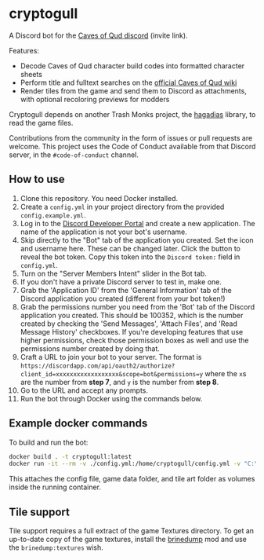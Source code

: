 # cryptogull
A Discord bot for the [Caves of Qud
discord](https://discordapp.com/invite/cavesofqud) (invite link).

Features:
 * Decode Caves of Qud character build codes into formatted character sheets
 * Perform title and fulltext searches on the [official Caves of Qud
   wiki](https://wiki.cavesofqud.com/)
 * Render tiles from the game and send them to Discord as attachments, with
   optional recoloring previews for modders

Cryptogull depends on another Trash Monks project, the
[hagadias](https://github.com/TrashMonks/hagadias) library, to read the game
files.

Contributions from the community in the form of issues or pull requests are
welcome. This project uses the Code of Conduct available from that Discord
server, in the `#code-of-conduct` channel.

## How to use
1. Clone this repository. You need Docker installed.
2. Create a `config.yml` in your project directory from the provided
   `config.example.yml`.
3. Log in to the [Discord Developer
   Portal](https://discordapp.com/developers/applications/) and create a new
   application. The name of the application is not your bot's username.
4. Skip directly to the "Bot" tab of the application you created. Set the icon
   and username here. These can be changed later. Click the button to reveal the
   bot token. Copy this token into the `Discord token:` field in `config.yml`.
5. Turn on the "Server Members Intent" slider in the Bot tab.   
6. If you don't have a private Discord server to test in, make one.
7. Grab the 'Application ID' from the 'General Information' tab of the Discord
   application you created (different from your bot token!)
8. Grab the permissions number you need from the 'Bot' tab of the Discord
   application you created. This should be 100352, which is the number created
   by checking the 'Send Messages', 'Attach Files', and 'Read Message History'
   checkboxes. If you're developing features that use higher permissions, check
   those permission boxes as well and use the permissions number created by
   doing that.
9. Craft a URL to join your bot to your server. The format is
   `https://discordapp.com/api/oauth2/authorize?client_id=xxxxxxxxxxxxxxxxxx&scope=bot&permissions=y`
   where the `x`s are the number from **step 7**, and `y` is the number from
   **step 8**.
10. Go to the URL and accept any prompts.
11. Run the bot through Docker using the commands below.

## Example docker commands
To build and run the bot:

```bash
docker build . -t cryptogull:latest
docker run -it --rm -v ./config.yml:/home/cryptogull/config.yml -v "C:\Steam\steamapps\common\Caves of Qud":"/home/cryptogull/Caves of Qud" -v ./Textures:/home/cryptogull/Textures --name cryptogull cryptogull:latest
```

This attaches the config file, game data folder, and tile art folder as volumes
inside the running container.

## Tile support
Tile support requires a full extract of the game Textures directory. To get an
up-to-date copy of the game textures, install the
[brinedump](https://github.com/TrashMonks/brinedump) mod and use the
`brinedump:textures` wish.
